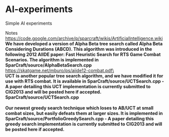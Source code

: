 # AI-experiments
Simple AI experiments


Notes
https://code.google.com/archive/p/sparcraft/wikis/ArtificialIntelligence.wiki
**We have developed a version of Alpha Beta tree search called Alpha Beta Considering Durations (ABCD). This algorithm was introduced in the following 2012 AIIDE paper: Fast Heuristic Search for RTS Game Combat Scenarios. The algorithm is implemented in SparCraft/source/AlphaBetaSearch.cpp** \
https://skatgame.net/mburo/ps/aiide12-combat.pdf\
<br>
**UCT is another popular tree search algorithm, and we have modified it for use with RTS combat. It is available in SparCraft/source/UCTSearch.cpp - A paper detailing this UCT implementation is currently submitted to CIG2013 and will be posted here if accepted. SparCraft/source/UCTSearch.cpp**\
<br>
**Our newest greedy search technique which loses to AB/UCT at small combat sizes, but easily defeats them at larger sizes. It is implemented in SparCraft/source/PortfolioGreedySearch.cpp - A paper detailing this greedy search implementation is currently submitted to CIG2013 and will be posted here if accepted.**
